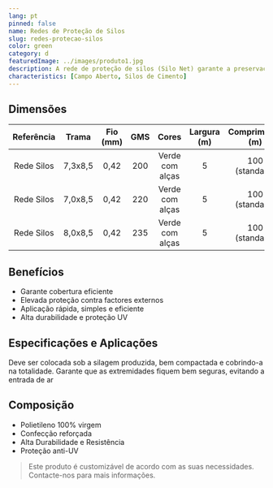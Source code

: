 ```yaml
---
lang: pt
pinned: false
name: Redes de Proteção de Silos
slug: redes-protecao-silos
color: green
category: d
featuredImage: ../images/produto1.jpg
description: A rede de proteção de silos (Silo Net) garante a preservação da qualidade da silagem que produziu e que a mesma “não respire” (anaerobiose. É imprescindível para garantir uma boa silagem e uma correta ensilagem.
characteristics: [Campo Aberto, Silos de Cimento]
---
```


## Dimensões

| Referência |  Trama  | Fio (mm) | GMS |      Cores      | Largura (m) | Comprimento (m) |
| :--------: | :-----: | :------: | :-: | :-------------: | :---------: | :-------------: |
| Rede Silos | 7,3x8,5 |   0,42   | 200 | Verde com alças |      5      | 100 (standard)  |
| Rede Silos | 7,0x8,5 |   0,42   | 220 | Verde com alças |      5      | 100 (standard)  |
| Rede Silos | 8,0x8,5 |   0,42   | 235 | Verde com alças |      5      | 100 (standard)  |

## Benefícios

- Garante cobertura eficiente
- Elevada proteção contra factores externos
- Aplicação rápida, simples e eficiente
- Alta durabilidade e proteção UV

## Especificações e Aplicações

Deve ser colocada sob a silagem produzida, bem compactada e
cobrindo-a na totalidade. Garante que as extremidades fiquem
bem seguras, evitando a entrada de ar

## Composição

- Polietileno 100% virgem
- Confecção reforçada
- Alta Durabilidade e Resistência
- Proteção anti-UV

> Este produto é customizável de acordo com as suas necessidades. Contacte-nos para mais informações.
